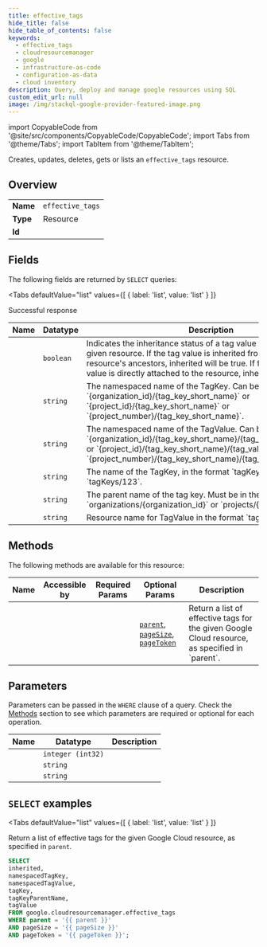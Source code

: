 ```yaml
--- 
title: effective_tags
hide_title: false
hide_table_of_contents: false
keywords:
  - effective_tags
  - cloudresourcemanager
  - google
  - infrastructure-as-code
  - configuration-as-data
  - cloud inventory
description: Query, deploy and manage google resources using SQL
custom_edit_url: null
image: /img/stackql-google-provider-featured-image.png
---
```


import CopyableCode from '@site/src/components/CopyableCode/CopyableCode';
import Tabs from '@theme/Tabs';
import TabItem from '@theme/TabItem';

Creates, updates, deletes, gets or lists an <code>effective_tags</code> resource.

## Overview
<table><tbody>
<tr><td><b>Name</b></td><td><code>effective_tags</code></td></tr>
<tr><td><b>Type</b></td><td>Resource</td></tr>
<tr><td><b>Id</b></td><td><CopyableCode code="google.cloudresourcemanager.effective_tags" /></td></tr>
</tbody></table>

## Fields

The following fields are returned by `SELECT` queries:

<Tabs
    defaultValue="list"
    values={[
        { label: 'list', value: 'list' }
    ]}
>
<TabItem value="list">

Successful response

<table>
<thead>
    <tr>
    <th>Name</th>
    <th>Datatype</th>
    <th>Description</th>
    </tr>
</thead>
<tbody>
<tr>
    <td><CopyableCode code="inherited" /></td>
    <td><code>boolean</code></td>
    <td>Indicates the inheritance status of a tag value attached to the given resource. If the tag value is inherited from one of the resource's ancestors, inherited will be true. If false, then the tag value is directly attached to the resource, inherited will be false.</td>
</tr>
<tr>
    <td><CopyableCode code="namespacedTagKey" /></td>
    <td><code>string</code></td>
    <td>The namespaced name of the TagKey. Can be in the form `&#123;organization_id&#125;/&#123;tag_key_short_name&#125;` or `&#123;project_id&#125;/&#123;tag_key_short_name&#125;` or `&#123;project_number&#125;/&#123;tag_key_short_name&#125;`.</td>
</tr>
<tr>
    <td><CopyableCode code="namespacedTagValue" /></td>
    <td><code>string</code></td>
    <td>The namespaced name of the TagValue. Can be in the form `&#123;organization_id&#125;/&#123;tag_key_short_name&#125;/&#123;tag_value_short_name&#125;` or `&#123;project_id&#125;/&#123;tag_key_short_name&#125;/&#123;tag_value_short_name&#125;` or `&#123;project_number&#125;/&#123;tag_key_short_name&#125;/&#123;tag_value_short_name&#125;`.</td>
</tr>
<tr>
    <td><CopyableCode code="tagKey" /></td>
    <td><code>string</code></td>
    <td>The name of the TagKey, in the format `tagKeys/&#123;id&#125;`, such as `tagKeys/123`.</td>
</tr>
<tr>
    <td><CopyableCode code="tagKeyParentName" /></td>
    <td><code>string</code></td>
    <td>The parent name of the tag key. Must be in the format `organizations/&#123;organization_id&#125;` or `projects/&#123;project_number&#125;`</td>
</tr>
<tr>
    <td><CopyableCode code="tagValue" /></td>
    <td><code>string</code></td>
    <td>Resource name for TagValue in the format `tagValues/456`.</td>
</tr>
</tbody>
</table>
</TabItem>
</Tabs>

## Methods

The following methods are available for this resource:

<table>
<thead>
    <tr>
    <th>Name</th>
    <th>Accessible by</th>
    <th>Required Params</th>
    <th>Optional Params</th>
    <th>Description</th>
    </tr>
</thead>
<tbody>
<tr>
    <td><a href="#list"><CopyableCode code="list" /></a></td>
    <td><CopyableCode code="select" /></td>
    <td></td>
    <td><a href="#parameter-parent"><code>parent</code></a>, <a href="#parameter-pageSize"><code>pageSize</code></a>, <a href="#parameter-pageToken"><code>pageToken</code></a></td>
    <td>Return a list of effective tags for the given Google Cloud resource, as specified in `parent`.</td>
</tr>
</tbody>
</table>

## Parameters

Parameters can be passed in the `WHERE` clause of a query. Check the [Methods](#methods) section to see which parameters are required or optional for each operation.

<table>
<thead>
    <tr>
    <th>Name</th>
    <th>Datatype</th>
    <th>Description</th>
    </tr>
</thead>
<tbody>
<tr id="parameter-pageSize">
    <td><CopyableCode code="pageSize" /></td>
    <td><code>integer (int32)</code></td>
    <td></td>
</tr>
<tr id="parameter-pageToken">
    <td><CopyableCode code="pageToken" /></td>
    <td><code>string</code></td>
    <td></td>
</tr>
<tr id="parameter-parent">
    <td><CopyableCode code="parent" /></td>
    <td><code>string</code></td>
    <td></td>
</tr>
</tbody>
</table>

## `SELECT` examples

<Tabs
    defaultValue="list"
    values={[
        { label: 'list', value: 'list' }
    ]}
>
<TabItem value="list">

Return a list of effective tags for the given Google Cloud resource, as specified in `parent`.

```sql
SELECT
inherited,
namespacedTagKey,
namespacedTagValue,
tagKey,
tagKeyParentName,
tagValue
FROM google.cloudresourcemanager.effective_tags
WHERE parent = '{{ parent }}'
AND pageSize = '{{ pageSize }}'
AND pageToken = '{{ pageToken }}';
```
</TabItem>
</Tabs>
